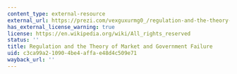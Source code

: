 ```yaml
---
content_type: external-resource
external_url: https://prezi.com/vexguxurmg0_/regulation-and-the-theory-of-market-and-government-failure/
has_external_license_warning: true
license: https://en.wikipedia.org/wiki/All_rights_reserved
status: ''
title: Regulation and the Theory of Market and Government Failure
uid: c3ca99a2-1090-4be4-affa-e48d4c509e71
wayback_url: ''
---
```

